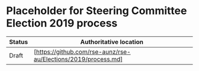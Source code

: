 # Placeholder for Steering Committee Election 2019 process

| Status | Authoritative location |
| --- | --- |
| Draft | [https://github.com/rse-aunz/rse-au/Elections/2019/process.md] |
